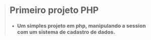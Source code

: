> # Primeiro projeto PHP
> - ### Um simples projeto em php, manipulando a session com um sistema de cadastro de dados.

